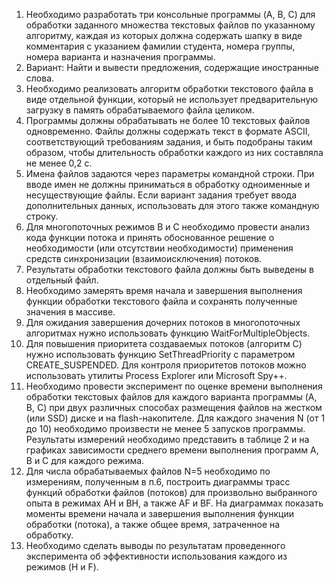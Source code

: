 1.	Необходимо разработать три консольные программы (A, B, C) для обработки заданного множества текстовых файлов по указанному алгоритму, каждая из которых должна содержать шапку в виде комментария с указанием фамилии студента, номера группы, номера варианта и назначения программы.
2.	Вариант: Найти и вывести предложения, содержащие иностранные слова.
3.	Необходимо реализовать алгоритм обработки текстового файла в виде отдельной функции, который не использует предварительную загрузку в память обрабатываемого файла целиком.
4.	Программы должны обрабатывать не более 10 текстовых файлов одновременно. Файлы должны содержать текст в формате ASCII, соответствующий требованиям задания, и быть подобраны таким образом, чтобы длительность обработки каждого из них составляла не менее 0,2 с.
5.	Имена файлов задаются через параметры командной строки. При вводе имен не должны приниматься в обработку одноименные и несуществующие файлы. Если вариант задания требует ввода дополнительных данных, использовать для этого также командную строку.
6.	Для многопоточных режимов B и C необходимо провести анализ кода функции потока и принять обоснованное решение о необходимости (или отсутствии необходимости) применения средств синхронизации (взаимоисключения) потоков.
7.	Результаты обработки текстового файла должны быть выведены в отдельный файл.
8.	Необходимо замерять время начала и завершения выполнения функции обработки текстового файла и сохранять полученные значения в массиве.
9.	Для ожидания завершения дочерних потоков в многопоточных алгоритмах нужно использовать функцию WaitForMultipleObjects.
10.	Для повышения приоритета создаваемых потоков (алгоритм C) нужно использовать функцию SetThreadPriority с параметром CREATE_SUSPENDED. Для контроля приоритетов потоков можно использовать утилиты Process Explorer или Microsoft Spy++.
11.	Необходимо провести эксперимент по оценке времени выполнения обработки текстовых файлов для каждого варианта программы (A, B, C) при двух различных способах размещения файлов на жестком (или SSD) диске и на flash-накопителе. Для каждого значения N (от 1 до 10) необходимо произвести не менее 5 запусков программы. Результаты измерений необходимо представить в таблице 2 и на графиках зависимости среднего времени выполнения программ A, B и C для каждого режима.
12.	Для числа обрабатываемых файлов N=5 необходимо по измерениям, полученным в п.6, построить диаграммы трасс функций обработки файлов (потоков) для произвольно выбранного опыта в режимах AH и BH, а также AF и BF. На диаграммах показать моменты времени начала и завершения выполнения функции обработки (потока), а также общее время, затраченное на обработку.
13.	Необходимо сделать выводы по результатам проведенного эксперимента об эффективности использования каждого из режимов (H и F).
